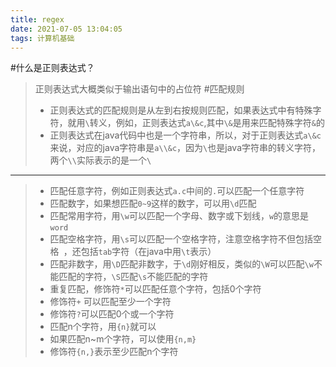 ```yaml
---
title: regex
date: 2021-07-05 13:04:05
tags: 计算机基础
---
```

#什么是正则表达式？
>正则表达式大概类似于输出语句中的占位符
#匹配规则
> + 正则表达式的匹配规则是从左到右按规则匹配，如果表达式中有特殊字符，就用`\`转义，例如，正则表达式`a\&c`,其中`\&`是用来匹配特殊字符`&`的
> + 正则表达式在java代码中也是一个字符串，所以，对于正则表达式`a\&c`来说，对应的java字符串是`a\\&c`，因为`\`也是java字符串的转义字符，两个`\\`实际表示的是一个`\`
---
> + 匹配任意字符，例如正则表达式`a.c`中间的`.`可以匹配一个任意字符
> + 匹配数字，如果想匹配`0~9`这样的数字，可以用`\d`匹配
> + 匹配常用字符，用`\w`可以匹配一个字母、数字或下划线，`w`的意思是`word`
> + 匹配空格字符，用`\s`可以匹配一个空格字符，注意空格字符不但包括空格` `，还包括`tab`字符（在java中用`\t`表示）
> + 匹配非数字，用`\D`匹配非数字，于`\d`刚好相反，类似的`\W`可以匹配`\w`不能匹配的字符，`\S`匹配`\s`不能匹配的字符
> + 重复匹配，修饰符`*`可以匹配任意个字符，包括0个字符
> + 修饰符`+` 可以匹配至少一个字符
> + 修饰符`?`可以匹配0个或一个字符
> + 匹配n个字符，用`{n}`就可以
> + 如果匹配n~m个字符，可以使用`{n,m}`
> + 修饰符`{n,}`表示至少匹配n个字符
